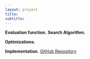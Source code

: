 ```yaml
---
layout: project
title: 
subtitle: 
---
```



**Evaluation function.**
**Search Algorithm.** 

**Optimizations.** 

**Implementation.** [GitHub Repository](link)

